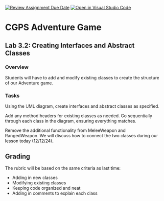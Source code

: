 [![Review Assignment Due Date](https://classroom.github.com/assets/deadline-readme-button-22041afd0340ce965d47ae6ef1cefeee28c7c493a6346c4f15d667ab976d596c.svg)](https://classroom.github.com/a/4ztk1kv5)
[![Open in Visual Studio Code](https://classroom.github.com/assets/open-in-vscode-2e0aaae1b6195c2367325f4f02e2d04e9abb55f0b24a779b69b11b9e10269abc.svg)](https://classroom.github.com/online_ide?assignment_repo_id=17627501&assignment_repo_type=AssignmentRepo)
# CGPS Adventure Game

## Lab 3.2: Creating Interfaces and Abstract Classes

### Overview
Students will have to add and modify existing classes to create the structure of our Adventure game.

### Tasks
Using the UML diagram, create interfaces and abstract classes as specified. 

Add any method headers for existing classes as needed. Go sequentially through each class in the diagram, ensuring everything matches.

Remove the additional functionality from MeleeWeapon and RangedWeapon. We will discuss how to connect the two classes during our lesson today (12/12/24).

## Grading

The rubric will be based on the same criteria as last time:
- Adding in new classes
- Modifying existing classes
- Keeping code organized and neat
- Adding in comments to explain each class

